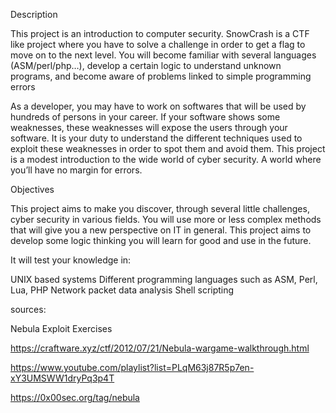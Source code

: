 
Description

This project is an introduction to computer security.
SnowCrash is a CTF like project where you have to solve a challenge in order to get a flag to move on to the next level. 
You will become familiar with several languages (ASM/perl/php…), 
develop a certain logic to understand unknown programs, and become aware of problems linked to simple programming errors

As a developer, you may have to work on softwares that will be used by hundreds of persons in your career.
If your software shows some weaknesses, these weaknesses will expose the users through your software.
It is your duty to understand the different techniques used to exploit these weaknesses in order to spot them and avoid them.
This project is a modest introduction to the wide world of cyber security. A world where you’ll have no margin for errors.

Objectives

This project aims to make you discover, through several little challenges, cyber security in various fields.
You will use more or less complex methods that will give you a new perspective on IT in general.
This project aims to develop some logic thinking you will learn for good and use in the future.


It will test your knowledge in:

UNIX based systems
Different programming languages such as ASM, Perl, Lua, PHP
Network packet data analysis
Shell scripting

sources:

Nebula Exploit Exercises 

https://craftware.xyz/ctf/2012/07/21/Nebula-wargame-walkthrough.html

https://www.youtube.com/playlist?list=PLqM63j87R5p7en-xY3UMSWW1dryPq3p4T

https://0x00sec.org/tag/nebula
